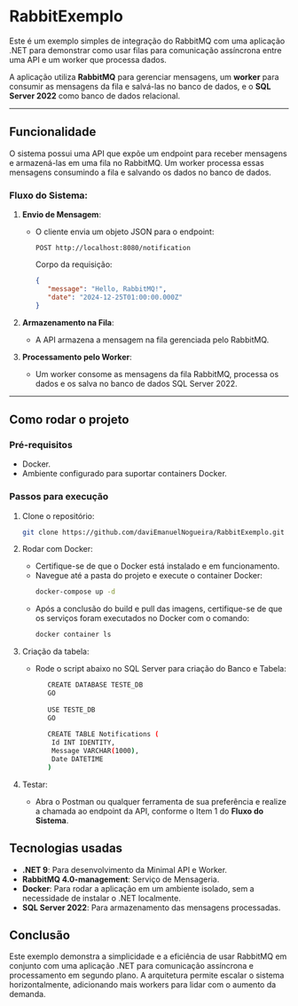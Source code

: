 # RabbitExemplo

Este é um exemplo simples de integração do RabbitMQ com uma aplicação .NET para demonstrar como usar filas para comunicação assíncrona entre uma API e um worker que processa dados.

A aplicação utiliza **RabbitMQ** para gerenciar mensagens, um **worker** para consumir as mensagens da fila e salvá-las no banco de dados, e o **SQL Server 2022** como banco de dados relacional.

---

## Funcionalidade

O sistema possui uma API que expõe um endpoint para receber mensagens e armazená-las em uma fila no RabbitMQ. Um worker processa essas mensagens consumindo a fila e salvando os dados no banco de dados.

### Fluxo do Sistema:

1. **Envio de Mensagem**:
    - O cliente envia um objeto JSON para o endpoint:
      ```
      POST http://localhost:8080/notification
      ```
      Corpo da requisição:
      ```json
      {
         "message": "Hello, RabbitMQ!",
         "date": "2024-12-25T01:00:00.000Z"
      }
      ```

2. **Armazenamento na Fila**:
    - A API armazena a mensagem na fila gerenciada pelo RabbitMQ.

3. **Processamento pelo Worker**:
    - Um worker consome as mensagens da fila RabbitMQ, processa os dados e os salva no banco de dados SQL Server 2022.

---

## Como rodar o projeto

### Pré-requisitos

- Docker.
- Ambiente configurado para suportar containers Docker.

### Passos para execução

1. Clone o repositório:
    ```bash
    git clone https://github.com/daviEmanuelNogueira/RabbitExemplo.git
    ```

2. Rodar com Docker:
     - Certifique-se de que o Docker está instalado e em funcionamento.
     - Navegue até a pasta do projeto e execute o container Docker:
          ```bash
          docker-compose up -d
          ```
     - Após a conclusão do build e pull das imagens, certifique-se de que os serviços foram executados no Docker com o comando:
         ```bash
         docker container ls
         ```

3. Criação da tabela:
     - Rode o script abaixo no SQL Server para criação do Banco e Tabela:
         ```bash
            CREATE DATABASE TESTE_DB
            GO
            
            USE TESTE_DB
            GO
            
            CREATE TABLE Notifications (
             Id INT IDENTITY,
             Message VARCHAR(1000),
             Date DATETIME
            )
         ```
       
4. Testar:
     - Abra o Postman ou qualquer ferramenta de sua preferência e realize a chamada ao endpoint da API, conforme o Item 1 do **Fluxo do Sistema**.

## Tecnologias usadas

- **.NET 9**: Para desenvolvimento da Minimal API e Worker.
- **RabbitMQ 4.0-management**: Serviço de Mensageria.
- **Docker**: Para rodar a aplicação em um ambiente isolado, sem a necessidade de instalar o .NET localmente.
- **SQL Server 2022**: Para armazenamento das mensagens processadas.

## Conclusão

Este exemplo demonstra a simplicidade e a eficiência de usar RabbitMQ em conjunto com uma aplicação .NET para comunicação assíncrona e processamento em segundo plano. A arquitetura permite escalar o sistema horizontalmente, adicionando mais workers para lidar com o aumento da demanda.
